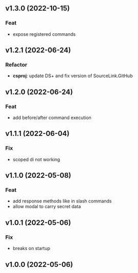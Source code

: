 ## v1.3.0 (2022-10-15)

### Feat

- expose registered commands

## v1.2.1 (2022-06-24)

### Refactor

- **csproj**: update DS+ and fix version of SourceLink.GitHub

## v1.2.0 (2022-06-24)

### Feat

- add before/after command execution

## v1.1.1 (2022-06-04)

### Fix

- scoped di not working

## v1.1.0 (2022-05-08)

### Feat

- add response methods like in slash commands
- allow modal to carry secret data

## v1.0.1 (2022-05-06)

### Fix

- breaks on startup

## v1.0.0 (2022-05-06)
